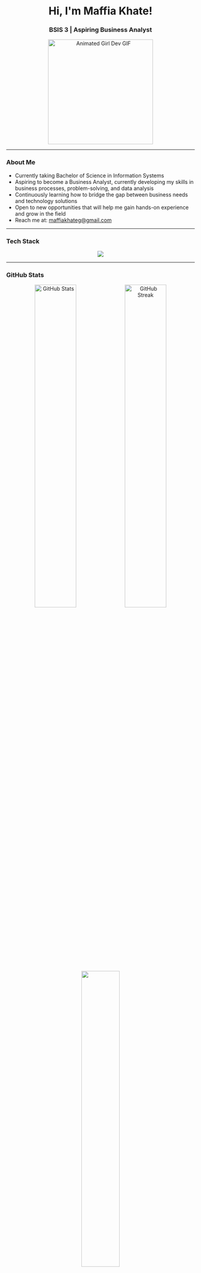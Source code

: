 <!-- Profile Header -->
<h1 align="center">Hi, I'm Maffia Khate! </h1>
<h3 align="center"> BSIS 3 | Aspiring Business Analyst </h3>

<p align="center">
  <img src="https://cdn.dribbble.com/users/692496/screenshots/10795441/girl.gif" width="280" alt="Animated Girl Dev GIF"/>
</p>

---

<!-- Quick Info -->
###  About Me

-  Currently taking Bachelor of Science in Information Systems
-  Aspiring to become a Business Analyst, currently developing my skills in business processes, problem-solving, and data analysis
-  Continuously learning how to bridge the gap between business needs and technology solutions 
-  Open to new opportunities that will help me gain hands-on experience and grow in the field  
-  Reach me at: maffiakhateg@gmail.com

---

<!-- Tech Stack -->
### Tech Stack

<p align="center">
  <img src="https://skillicons.dev/icons?i=html,css,php,laravel,figma,python" />
</p>

---

<!-- GitHub Stats -->
### GitHub Stats

<p align="center">
  <img src="https://github-readme-stats.vercel.app/api?username=mffkht&show_icons=true&theme=calm" alt="GitHub Stats" width="47%" />
  <img src="https://github-readme-streak-stats.herokuapp.com?user=mffkht&theme=calm" alt="GitHub Streak" width="47%" />
  <br/>
  <img src="https://github-readme-stats.vercel.app/api/top-langs/?username=mffkht&layout=compact&theme=calm" width="45%" />
</p>

---

<!-- Trophies -->
### GitHub Achievements

<p align="center">
  <img src="https://github-profile-trophy.vercel.app/?username=mffkht&theme=flat&column=6&margin-w=10&margin-h=10" />
</p>

---

<!-- Socials -->
### Connect With Me

<p align="center">
  <a href="https://fb.com/mffkht" target="_blank">
    <img src="https://img.shields.io/badge/Facebook-1877F2?style=for-the-badge&logo=facebook&logoColor=white" />
  </a>
  <a href="https://instagram.com/mffkht" target="_blank">
    <img src="https://img.shields.io/badge/Instagram-E4405F?style=for-the-badge&logo=instagram&logoColor=white" />
  </a>
</p>

---

<!-- Views -->
<p align="center">
  <img src="https://komarev.com/ghpvc/?username=mffkht&label=Profile%20Views&color=brightgreen&style=flat-square" alt="profile views" />
</p>
